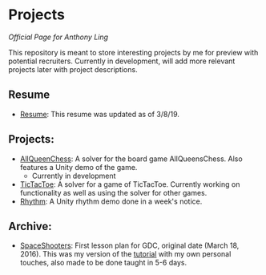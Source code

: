 # Projects
*Official Page for Anthony Ling*

This repository is meant to store interesting projects by me for preview with potential recruiters. Currently in development, will add more relevant projects later with project descriptions. 

## Resume
* [Resume](https://github.com/Ant1ng2/Projects/raw/master/3_8_19_resume.pdf): This resume was updated as of 3/8/19.

## Projects:
* [AllQueenChess](https://github.com/Ant1ng2/FourQueens): A solver for the board game AllQueensChess. Also features a Unity demo of the game.
  * Currently in development
* [TicTacToe](https://github.com/Ant1ng2/TicTacToe): A solver for a game of TicTacToe. Currently working on functionality as well as using the solver for other games.
* [Rhythm](https://github.com/Ant1ng2/Rhythm): A Unity rhythm demo done in a week's notice.

## Archive:
* [SpaceShooters](https://github.com/Ant1ng2/SpaceShooters): First lesson plan for GDC, original date (March 18, 2016). This was my version of the [tutorial](https://unity3d.com/learn/tutorials/s/space-shooter-tutorial) with my own personal touches, also made to be done taught in 5-6 days.

